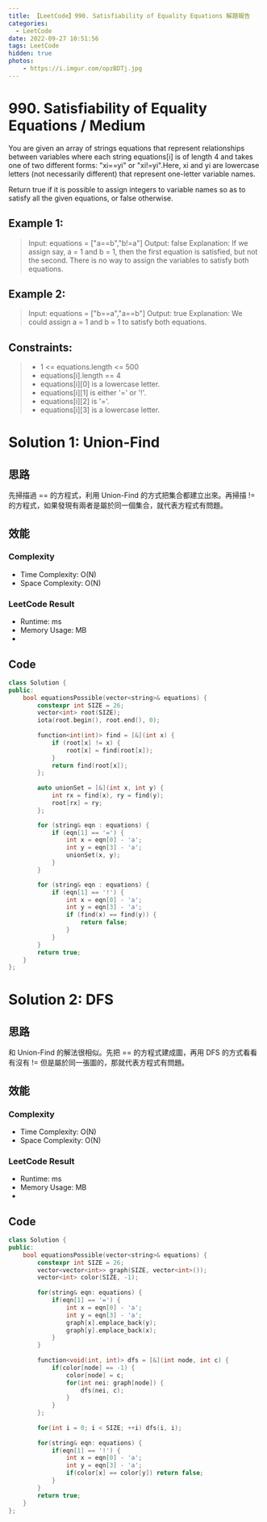 ```yaml
---
title: 【LeetCode】990. Satisfiability of Equality Equations 解題報告
categories:
  - LeetCode
date: 2022-09-27 10:51:56
tags: LeetCode
hidden: true
photos:
    - https://i.imgur.com/opzBDTj.jpg
---
```

 
# 990. Satisfiability of Equality Equations / Medium

You are given an array of strings equations that represent relationships between variables where each string equations[i] is of length 4 and takes one of two different forms: "xi==yi" or "xi!=yi".Here, xi and yi are lowercase letters (not necessarily different) that represent one-letter variable names.

Return true if it is possible to assign integers to variable names so as to satisfy all the given equations, or false otherwise.

<!-- more --> 
 

## Example 1:
> Input: equations = ["a==b","b!=a"]
> Output: false
> Explanation: If we assign say, a = 1 and b = 1, then the first equation is satisfied, but not the second.
> There is no way to assign the variables to satisfy both equations.

## Example 2:
> Input: equations = ["b==a","a==b"]
> Output: true
> Explanation: We could assign a = 1 and b = 1 to satisfy both equations.

## Constraints: 
> - 1 <= equations.length <= 500
> - equations[i].length == 4
> - equations[i][0] is a lowercase letter.
> - equations[i][1] is either '=' or '!'.
> - equations[i][2] is '='.
> - equations[i][3] is a lowercase letter.

# Solution 1: Union-Find
## 思路 

先掃描過 == 的方程式，利用 Union-Find 的方式把集合都建立出來。再掃描 != 的方程式，如果發現有兩者是屬於同一個集合，就代表方程式有問題。

## 效能

### Complexity 
- Time Complexity: O(N)
- Space Complexity: O(N)

### LeetCode Result

- Runtime:  ms
- Memory Usage:  MB 
- 

## Code
```cpp
class Solution {
public:
    bool equationsPossible(vector<string>& equations) {
        constexpr int SIZE = 26;
        vector<int> root(SIZE);     
        iota(root.begin(), root.end(), 0);
        
        function<int(int)> find = [&](int x) {
            if (root[x] != x) {
                root[x] = find(root[x]);
            }
            return find(root[x]);
        };
        
        auto unionSet = [&](int x, int y) {
            int rx = find(x), ry = find(y);
            root[rx] = ry;
        };

        for (string& eqn : equations) {
            if (eqn[1] == '=') {
                int x = eqn[0] - 'a'; 
                int y = eqn[3] - 'a';
                unionSet(x, y);
            }
        }

        for (string& eqn : equations) {
            if (eqn[1] == '!') {
                int x = eqn[0] - 'a';
                int y = eqn[3] - 'a';
                if (find(x) == find(y)) {
                    return false;
                }
            }
        }
        return true;
    }
};


```

# Solution 2: DFS
## 思路 

和 Union-Find 的解法很相似。先把 == 的方程式建成圖，再用 DFS 的方式看看有沒有 != 但是屬於同一張圖的，那就代表方程式有問題。

## 效能

### Complexity 
- Time Complexity: O(N)
- Space Complexity: O(N)

### LeetCode Result

- Runtime:  ms
- Memory Usage: MB 
- 

## Code
```cpp
class Solution {
public:
    bool equationsPossible(vector<string>& equations) {
        constexpr int SIZE = 26;
        vector<vector<int>> graph(SIZE, vector<int>());
        vector<int> color(SIZE, -1);
        
        for(string& eqn: equations) {
            if(eqn[1] == '=') {
                int x = eqn[0] - 'a';
                int y = eqn[3] - 'a';
                graph[x].emplace_back(y);
                graph[y].emplace_back(x);
            }
        }
        
        function<void(int, int)> dfs = [&](int node, int c) {
            if(color[node] == -1) {
                color[node] = c;
                for(int nei: graph[node]) {
                    dfs(nei, c);
                }
            }
        };
        
        for(int i = 0; i < SIZE; ++i) dfs(i, i);
        
        for(string& eqn: equations) {
            if(eqn[1] == '!') {
                int x = eqn[0] - 'a';
                int y = eqn[3] - 'a';
                if(color[x] == color[y]) return false;
            }
        }
        return true;
    }
};
```